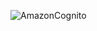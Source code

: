 ![AmazonCognito](https://github.com/Tanishab17/AWS-Serverless-Blog-Platform/assets/100562690/1b65f7f6-f49c-4412-ac44-58e757f2ae0f)
